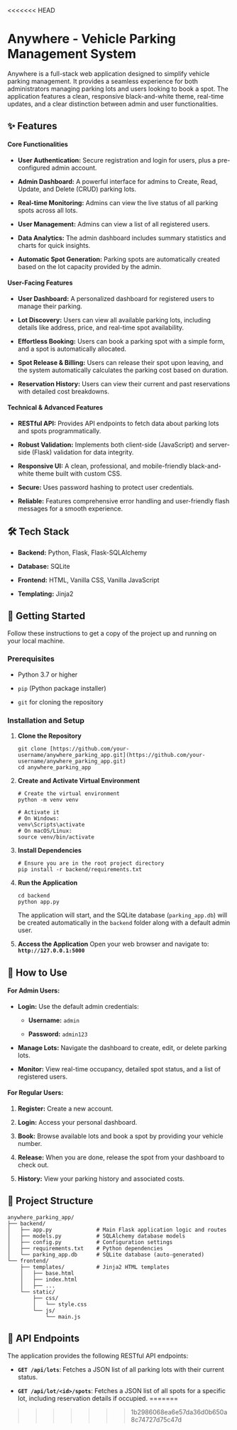 <<<<<<< HEAD
# Anywhere - Vehicle Parking Management System

Anywhere is a full-stack web application designed to simplify vehicle parking management. It provides a seamless experience for both administrators managing parking lots and users looking to book a spot. The application features a clean, responsive black-and-white theme, real-time updates, and a clear distinction between admin and user functionalities.

## ✨ Features

#### Core Functionalities

- **User Authentication:** Secure registration and login for users, plus a pre-configured admin account.
    
- **Admin Dashboard:** A powerful interface for admins to Create, Read, Update, and Delete (CRUD) parking lots.
    
- **Real-time Monitoring:** Admins can view the live status of all parking spots across all lots.
    
- **User Management:** Admins can view a list of all registered users.
    
- **Data Analytics:** The admin dashboard includes summary statistics and charts for quick insights.
    
- **Automatic Spot Generation:** Parking spots are automatically created based on the lot capacity provided by the admin.
    

#### User-Facing Features

- **User Dashboard:** A personalized dashboard for registered users to manage their parking.
    
- **Lot Discovery:** Users can view all available parking lots, including details like address, price, and real-time spot availability.
    
- **Effortless Booking:** Users can book a parking spot with a simple form, and a spot is automatically allocated.
    
- **Spot Release & Billing:** Users can release their spot upon leaving, and the system automatically calculates the parking cost based on duration.
    
- **Reservation History:** Users can view their current and past reservations with detailed cost breakdowns.
    

#### Technical & Advanced Features

- **RESTful API:** Provides API endpoints to fetch data about parking lots and spots programmatically.
    
- **Robust Validation:** Implements both client-side (JavaScript) and server-side (Flask) validation for data integrity.
    
- **Responsive UI:** A clean, professional, and mobile-friendly black-and-white theme built with custom CSS.
    
- **Secure:** Uses password hashing to protect user credentials.
    
- **Reliable:** Features comprehensive error handling and user-friendly flash messages for a smooth experience.
    

## 🛠️ Tech Stack

- **Backend:** Python, Flask, Flask-SQLAlchemy
    
- **Database:** SQLite
    
- **Frontend:** HTML, Vanilla CSS, Vanilla JavaScript
    
- **Templating:** Jinja2
    

## 🚀 Getting Started

Follow these instructions to get a copy of the project up and running on your local machine.

### Prerequisites

- Python 3.7 or higher
    
- `pip` (Python package installer)
    
- `git` for cloning the repository
    

### Installation and Setup

1. **Clone the Repository**
    
    ```
    git clone [https://github.com/your-username/anywhere_parking_app.git](https://github.com/your-username/anywhere_parking_app.git)
    cd anywhere_parking_app
    ```
    
2. **Create and Activate Virtual Environment**
    
    ```
    # Create the virtual environment
    python -m venv venv
    
    # Activate it
    # On Windows:
    venv\Scripts\activate
    # On macOS/Linux:
    source venv/bin/activate
    ```
    
3. **Install Dependencies**
    
    ```
    # Ensure you are in the root project directory
    pip install -r backend/requirements.txt
    ```
    
4. **Run the Application**
    
    ```
    cd backend
    python app.py
    ```
    
    The application will start, and the SQLite database (`parking_app.db`) will be created automatically in the `backend` folder along with a default admin user.
    
5. **Access the Application** Open your web browser and navigate to: **`http://127.0.0.1:5000`**
    

## 📖 How to Use

#### For Admin Users:

- **Login:** Use the default admin credentials:
    
    - **Username:** `admin`
        
    - **Password:** `admin123`
        
- **Manage Lots:** Navigate the dashboard to create, edit, or delete parking lots.
    
- **Monitor:** View real-time occupancy, detailed spot status, and a list of registered users.
    

#### For Regular Users:

1. **Register:** Create a new account.
    
2. **Login:** Access your personal dashboard.
    
3. **Book:** Browse available lots and book a spot by providing your vehicle number.
    
4. **Release:** When you are done, release the spot from your dashboard to check out.
    
5. **History:** View your parking history and associated costs.
    

## 📁 Project Structure

```
anywhere_parking_app/
├── backend/
│   ├── app.py              # Main Flask application logic and routes
│   ├── models.py           # SQLAlchemy database models
│   ├── config.py           # Configuration settings
│   ├── requirements.txt    # Python dependencies
│   └── parking_app.db      # SQLite database (auto-generated)
└── frontend/
    ├── templates/          # Jinja2 HTML templates
    │   ├── base.html
    │   ├── index.html
    │   ├── ...
    └── static/
        ├── css/
        │   └── style.css
        └── js/
            └── main.js
```

## 🔗 API Endpoints

The application provides the following RESTful API endpoints:

- **`GET /api/lots`**: Fetches a JSON list of all parking lots with their current status.
    
- **`GET /api/lot/<id>/spots`**: Fetches a JSON list of all spots for a specific lot, including reservation details if occupied.
=======

>>>>>>> 1b2986068ea6e57da36d0b650a8c74727d75c47d
